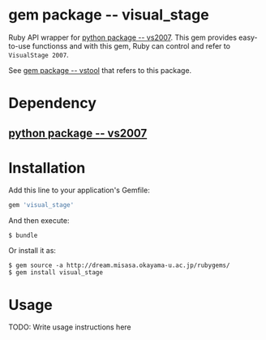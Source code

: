 # gem package -- visual_stage

Ruby API wrapper for [python package -- vs2007](https://gitlab.misasa.okayama-u.ac.jp/pythonpackage/vs2007).
This gem provides easy-to-use functionss and with this gem,
Ruby can control and refer to `VisualStage 2007`.

See [gem package -- vstool](https://gitlab.misasa.okayama-u.ac.jp/gems/vstool)
that refers to this package.

# Dependency

## [python package -- vs2007](https://gitlab.misasa.okayama-u.ac.jp/pythonpackage/vs2007)


# Installation

Add this line to your application's Gemfile:

```ruby
gem 'visual_stage'
```

And then execute:

    $ bundle

Or install it as:

    $ gem source -a http://dream.misasa.okayama-u.ac.jp/rubygems/
    $ gem install visual_stage

# Usage

TODO: Write usage instructions here
